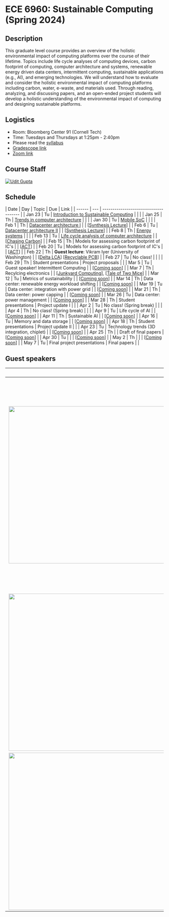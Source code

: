 # ECE 6960: Sustainable Computing (Spring 2024)

## Description

This graduate level course provides an overview of the holistic environmental
impact of computing platforms over the course of their lifetime. Topics include
life cycle analyses of computing devices, carbon footprint of computing,
computer architecture and systems, renewable energy driven data centers,
intermittent computing, sustainable applications (e.g., AI), and emerging
technologies. We will understand how to evaluate and consider the holistic
environmental impact of computing platforms including carbon, water, e-waste,
and materials used. Through reading, analyzing, and discussing papers, and an
open-ended project students will develop a holistic understanding of the
environmental impact of computing and designing sustainable platforms.

## Logistics

- Room: Bloomberg Center 91 (Cornell Tech)
- Time: Tuesdays and Thursdays at 1:25pm - 2:40pm
- Please read the [syllabus](https://docs.google.com/document/d/1AGKVwIZsr1ShpKy45RxUUajoJ7oWBzBMvDzX8Bao_hM/edit?usp=sharing)
- [Gradescope link](https://www.gradescope.com/courses/717488)
- [Zoom link](https://cornell.zoom.us/meeting/tJcsdu2vqD4oGtIdIEv4ZeK0QmDzLq_qIimL/ics?icsToken=98tyKuCrrzouHdKQshmBRowqBYj4LO3wpiVBjbd0mDbAFXRpZyimB-9mKJ5uL8n5)

## Course Staff

[![Udit Gupta](https://ugupta.com/assets/images/uditgupta.jpeg 'Udit Gupta')](https://ugupta.com/)


## Schedule

| Date   | Day | Topic                                                                                                                                                                                      | Due                   | Link                                                                                                                               |
| ------ | --- | -------------------------------------                                                                                                                                                      |
| Jan 23 | Tu  | [Introduction to Sustainable Computing](https://docs.google.com/presentation/d/1erX_Li0hHH-uaNQqu92tOMePjGrN90tv/edit?usp=drive_link&ouid=103169723489519509705&rtpof=true&sd=true)        |                       |                                                                                                                                    |
| Jan 25 | Th  | [Trends in computer architecture](https://docs.google.com/presentation/d/1p63Isd3hhjSFE8wpvd9kzvkyiR4DMnRk/edit?usp=drive_link&ouid=103169723489519509705&rtpof=true&sd=true)              |                       |                                                                                                                                    |
| Jan 30 | Tu  | [Mobile SoC](https://docs.google.com/presentation/d/12VrNRwBNtG27cue7pXxD-YUcmLSBj7E2/edit?usp=drive_link&ouid=103169723489519509705&rtpof=true&sd=true)                                   |                       |                                                                                                                                    |
| Feb 1  | Th  | [Datacenter architecture I](https://docs.google.com/presentation/d/19mJG3J8Gjfq19Nw2ZWODyqz_wMsoT0r6/edit#slide=id.p1)                                                                     |                       | [[Synthesis Lecture](https://link.springer.com/book/10.1007/978-3-031-01761-2)]                                                    |
| Feb 6  | Tu  | [Datacenter architecture II](https://docs.google.com/presentation/d/1AgjZ_IcYW0WnIRX2O1xA8EKcLKArjCWf/edit#slide=id.p42)                                                                   |                       | [[Synthesis Lecture](https://link.springer.com/book/10.1007/978-3-031-01761-2)]                                                    |
| Feb 8  | Th  | [Energy systems](https://docs.google.com/presentation/d/1qD9au2F5a5bAgX2Vq4doQ05SajJUxjd5/edit?usp=drive_link&ouid=103169723489519509705&rtpof=true&sd=true)                               |                       |                                                                                                                                    |
| Feb 13 | Tu  | [Life cycle analysis of computer architecture](https://docs.google.com/presentation/d/1fsFSyUSs_JIdy5apKCmn_Z37m9L2upaE/edit?usp=drive_link&ouid=103169723489519509705&rtpof=true&sd=true) |                       | [[Chasing Carbon](https://arxiv.org/abs/2011.02839)]                                                                               |
| Feb 15 | Th  | Models for assessing carbon footprint of IC's                                                                                                                                              |                       | [[ACT](https://ugupta.com/files/Gupta_ISCA2022_ACT.pdf)]                                                                           |
| Feb 20 | Tu  | Models for assessing carbon footprint of IC's                                                                                                                                              |                       | [[ACT](https://ugupta.com/files/Gupta_ISCA2022_ACT.pdf)]                                                                           |
| Feb 22 | Th  | **Guest lecture**: Vikram Iyer (University of Washington)                                                                                                                                  |                       | [[Delta LCA](https://arxiv.org/abs/2311.09611)]  [[Recyclable PCB](https://arxiv.org/abs/2308.12496)]                              |
| Feb 27 | Tu  | No class!                                                                                                                                                                                  |                       |                                                                                                                                    |
| Feb 29 | Th  | Student presentations                                                                                                                                                                      | Project proposals     |                                                                                                                                    |
| Mar 5  | Tu  | Guest speaker! Intermittent Computing                                                                                                                                                      |                       | [[Coming soon]()]                                                                                                                  |
| Mar 7  | Th  | Recylcing electronics                                                                                                                                                                      |                       | [[Junkyard Computing](https://arxiv.org/pdf/2110.06870.pdf)], [[Tale of Two Mice](https://dl.acm.org/doi/10.1145/3491101.3519823)] |
| Mar 12 | Tu  | Metrics of sustainability                                                                                                                                                                  |                       | [[Coming soon]()]                                                                                                                  |
| Mar 14 | Th  | Data center: renewable energy workload shifting                                                                                                                                            |                       | [[Coming soon]()]                                                                                                                  |
| Mar 19 | Tu  | Data center: integration with power grid                                                                                                                                                   |                       | [[Coming soon]()]                                                                                                                  |
| Mar 21 | Th  | Data center: power capping                                                                                                                                                                 |                       | [[Coming soon]()]                                                                                                                  |
| Mar 26 | Tu  | Data center: power management                                                                                                                                                              |                       | [[Coming soon]()]                                                                                                                  |
| Mar 28 | Th  | Student presentations                                                                                                                                                                      | Project update I      |                                                                                                                                    |
| Apr 2  | Tu  | No class! (Spring break)                                                                                                                                                                   |                       |                                                                                                                                    |
| Apr 4  | Th  | No class! (Spring break)                                                                                                                                                                   |                       |                                                                                                                                    |
| Apr 9  | Tu  | Life cycle of AI                                                                                                                                                                           |                       | [[Coming soon]()]                                                                                                                  |
| Apr 11 | Th  | Sustainable AI                                                                                                                                                                             |                       | [[Coming soon]()]                                                                                                                  |
| Apr 16 | Tu  | Memory and data storage                                                                                                                                                                    |                       | [[Coming soon]()]                                                                                                                  |
| Apr 18 | Th  | Student presentations                                                                                                                                                                      | Project update II     |                                                                                                                                    |
| Apr 23 | Tu  | Technology trends (3D integration, chiplet)                                                                                                                                                |                       | [[Coming soon]()]                                                                                                                  |
| Apr 25 | Th  |                                                                                                                                                                                            | Draft of final papers | [[Coming soon]()]                                                                                                                  |
| Apr 30 | Tu  |                                                                                                                                                                                            |                       | [[Coming soon]()]                                                                                                                  |
| May 2  | Th  |                                                                                                                                                                                            |                       | [[Coming soon]()]                                                                                                                  |
| May 7  | Tu  | Final project presentations                                                                                                                                                                | Final papers          |                                                                                                                                    |


## Guest speakers

|  |  Guest speaker |
| ------------- | :------------- |
| <img src="https://s3-us-west-2.amazonaws.com/uw-s3-cdn/wp-content/uploads/sites/6/2021/09/30090852/iyer_vikram_headshot1.jpg" width=500 align=right> | [**Vikram Iyer**](https://homes.cs.washington.edu/~vsiyer/) (University of Washington)  is an Assistant Professor in the in the Paul G. Allen School of Computer Science and Engineering and co-director of the CS for Environment Initiative. His work takes an interdisciplinary approach to connect ideas between different engineering domains and biology to build end-to-end wireless systems that push the boundaries of technology with particular focus on size, weight, and power.|
| <img src="https://josiahhester.com/cv/img/headshot3.jpg" width=500 align=right> | [**Josiah Hester**](https://josiahhester.com/cv/) (Georgia Tech)  is the Allchin Chair, and Associate Professor in the College of Computing at Georgia Tech. He designs and deploys tiny computers that last for decades, supporting applications in sustainability, healthcare, interactive devices, and education |
| <img src="https://www.wspcrx.com/wp-content/uploads/2021/10/Headshot-Avatars-2.jpg" width=500 align=right> | Stay tuned for more exciting speakers!|

